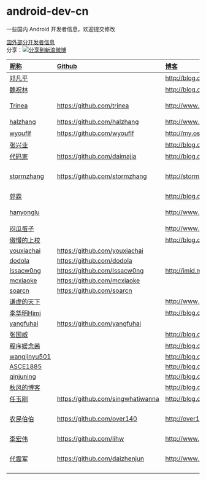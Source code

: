 android-dev-cn  
==========  
一些国内 Android 开发者信息，欢迎提交修改  

[国外部分开发者信息](https://github.com/android-cn/android-dev-com)  
分享：<a href="http://service.weibo.com/share/share.php?url=https%3A%2F%2Fgithub.com%2Fandroid-cn%2Fandroid-dev-cn&title=%E5%9B%BD%E5%86%85%E8%91%97%E5%90%8D+Android+%E5%BC%80%E5%8F%91%E8%80%85+Github+%E5%92%8C%E5%8D%9A%E5%AE%A2%E5%9C%B0%E5%9D%80%EF%BC%8C%E6%AC%A2%E8%BF%8E%E8%A1%A5%E5%85%85%E5%92%8C%E6%8E%A8%E8%8D%90+%40Trinea+&appkey=1657413438&searchPic=true" target="_blank" title="分享到新浪微博" style="width:100%"><img src="http://farm8.staticflickr.com/7342/13103239365_e5cd37fbac_o.png" title="分享到新浪微博"/>  

昵称  | Github | 博客 | 介绍
:------------- | :------------- | :------------- | :------------- 
邓凡平   | | http://blog.csdn.net/innost |  阿拉神农
魏祝林  |  | http://blog.csdn.net/android_tutor |   
Trinea  | https://github.com/trinea   | http://www.trinea.cn/    | 性能优化 开源项目 
halzhang | https://github.com/halzhang |  http://www.cnblogs.com/halzhang | StartNews作者 
wyouflf  |  https://github.com/wyouflf  |  http://my.oschina.net/u/1171837  |  xUtils作者
张兴业  |  |  http://blog.csdn.net/xyz_lmn   | 
代码家  | https://github.com/daimajia |  http://blog.daimajia.com/  |
stormzhang  |  https://github.com/stormzhang  |  http://stormzhang.github.io/  |  9Gag作者  AndroidDesign  Love开源
郭霖  |  |  http://blog.csdn.net/guolin_blog  |
hanyonglu  |  |  http://www.cnblogs.com/hanyonglu/     | Android动画与推送 
闷瓜蛋子 |  |  http://www.fookwood.com/     |  云OS开发 
傲慢的上校  |  |  http://blog.csdn.net/lilu_leo   |     
youxiachai  |  https://github.com/youxiachai   |   |  
dodola  | https://github.com/dodola   | | 
Issacw0ng  | https://github.com/Issacw0ng   | http://imid.me  |  
mcxiaoke | https://github.com/mcxiaoke   |  | 
soarcn |  https://github.com/soarcn    |  | 
谦虚的天下  | | http://www.cnblogs.com/qianxudetianxia/   |    
李华明Himi  |  | http://blog.csdn.net/xiaominghimi   | 
yangfuhai | https://github.com/yangfuhai  |   |     
张国威   |   | http://blog.csdn.net/hellogv       
程序媛念茜  |   |  http://blog.csdn.net/yiyaaixuexi  |        
wangjinyu501  |   |  http://blog.csdn.net/wangjinyu501   |     
ASCE1885 |    |  http://blog.csdn.net/asce1885   | 
qinjuning   |  |  http://blog.csdn.net/qinjuning   |         
秋风的博客  |   |  http://blog.csdn.net/tangcheng_ok   |  
任玉刚  |  https://github.com/singwhatiwanna   |  http://blog.csdn.net/singwhatiwanna |  Android开源  
农民伯伯  |  https://github.com/over140  |  http://over140.cnblogs.com |  [开源播放器](https://github.com/over140/OPlayer)  Android中文api  
李宏伟  |  https://github.com/lihw  |  http://www.paper3d.net |  [Paper3D](https://github.com/lihw/FutureInterface)  
代震军  |  https://github.com/daizhenjun  |  http://www.cnblogs.com/daizhj |  开源ImageFilter库 [Android](https://github.com/daizhenjun/ImageFilterForAndroid)

